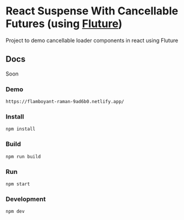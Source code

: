 # React Suspense With Cancellable Futures (using [Fluture](https://github.com/fluture-js/Fluture))
Project to demo cancellable loader components in react using Fluture

## Docs
Soon

### Demo 
`https://flamboyant-raman-9ad6b0.netlify.app/`

### Install
`npm install`

### Build
`npm run build`

### Run
`npm start`

### Development
`npm dev`
